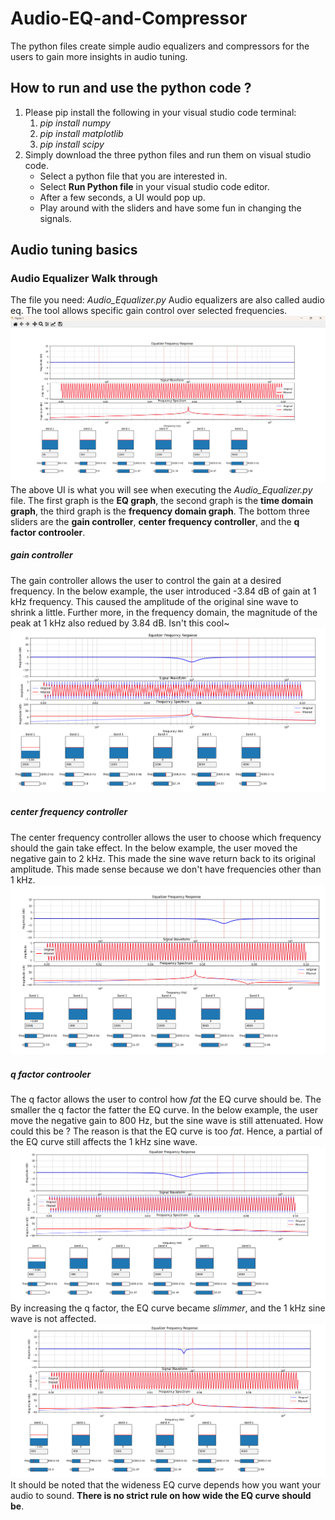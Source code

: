 # Audio-EQ-and-Compressor
The python files create simple audio equalizers and compressors for the users to gain more insights in audio tuning.

## How to run and use the python code ?
1. Please pip install the following in your visual studio code terminal:
    1. *pip install numpy*
    2. *pip install matplotlib*
    3. *pip install scipy*
2. Simply download the three python files and run them on visual studio code.
    * Select a python file that you are interested in.
    * Select **Run Python file** in your visual studio code editor.
    * After a few seconds, a UI would pop up.
    * Play around with the sliders and have some fun in changing the signals.

##  Audio tuning basics
### Audio Equalizer Walk through
The file you need: *Audio_Equalizer.py*
Audio equalizers are also called audio eq. 
The tool allows specific gain control over selected frequencies.
![Audio_EQ_UI](./UI_screen_shots/Audio_EQ_UI.png)
The above UI is what you will see when executing the *Audio_Equalizer.py* file. The first graph is the **EQ graph**, the second graph is the **time domain graph**, the third graph is the **frequency domain graph**. The bottom three sliders are the **gain controller**, **center frequency controller**, and the **q factor controoler**.

##### gain controller
The gain controller allows the user to control the gain at a desired frequency. In the below example, the user introduced -3.84 dB of gain at 1 kHz frequency. This caused the amplitude of the original sine wave to shrink a little. Further more, in the frequency domain, the magnitude of the peak at 1 kHz also redued by 3.84 dB. Isn't this cool~
![gain_control](./UI_screen_shots/EQ_gain_control.png)
##### center frequency controller
The center frequency controller allows the user to choose which frequency should the gain take effect. In the below example, the user moved the negative gain to 2 kHz. This made the sine wave return back to its original amplitude. This made sense because we don't have frequencies other than 1 kHz. 
![gain_control](./UI_screen_shots/EQ_frequency_center.png)
##### q factor controoler
The q factor allows the user to control how *fat* the EQ curve should be. The smaller the q factor the fatter the EQ curve. In the below example, the user move the negative gain to 800 Hz, but the sine wave is still attenuated. How could this be ? The reason is that the EQ curve is too *fat*. Hence, a partial of the EQ curve still affects the 1 kHz sine wave.
![gain_control](./UI_screen_shots/EQ_q_factor.png)
By increasing the q factor, the EQ curve became *slimmer*, and the 1 kHz sine wave is not affected.
![gain_control](./UI_screen_shots/EQ_q_factor_2.png)
It should be noted that the wideness EQ curve depends how you want your audio to sound. **There is no strict rule on how wide the EQ curve should be**. 


